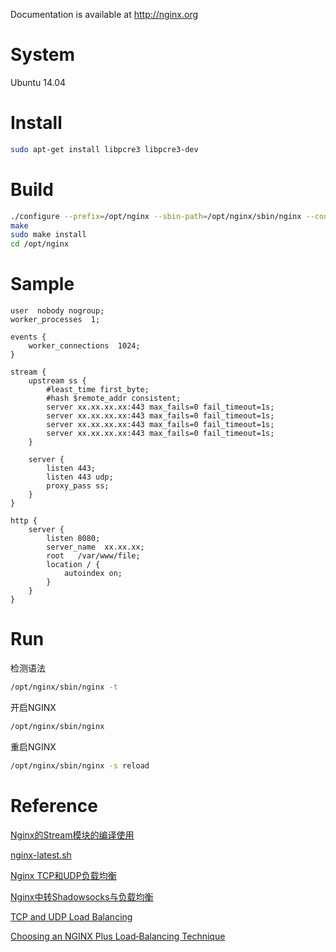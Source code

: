 
Documentation is available at http://nginx.org

# System
Ubuntu 14.04

# Install
```bash
sudo apt-get install libpcre3 libpcre3-dev
```

# Build
```bash
./configure --prefix=/opt/nginx --sbin-path=/opt/nginx/sbin/nginx --conf-path=/opt/nginx/conf/nginx.conf --with-http_stub_status_module --with-http_gzip_static_module --with-stream
make
sudo make install
cd /opt/nginx
```

# Sample

```
user  nobody nogroup;
worker_processes  1;

events {
    worker_connections  1024;
}

stream {
    upstream ss {
        #least_time first_byte;
        #hash $remote_addr consistent;
        server xx.xx.xx.xx:443 max_fails=0 fail_timeout=1s;
        server xx.xx.xx.xx:443 max_fails=0 fail_timeout=1s;
        server xx.xx.xx.xx:443 max_fails=0 fail_timeout=1s;
        server xx.xx.xx.xx:443 max_fails=0 fail_timeout=1s;
    }

    server {
        listen 443;
        listen 443 udp;
        proxy_pass ss;
    }
}

http {
    server {
        listen 8080;
        server_name  xx.xx.xx;
        root   /var/www/file;
        location / {
            autoindex on;
        }
    }       
}
```

# Run
检测语法
```bash
/opt/nginx/sbin/nginx -t
```

开启NGINX
```bash
/opt/nginx/sbin/nginx
```

重启NGINX
```bash
/opt/nginx/sbin/nginx -s reload
```

# Reference
[Nginx的Stream模块的编译使用](https://www.jianshu.com/p/5dcd1e027e17)

[nginx-latest.sh](https://gist.github.com/Globegitter/685e3739c0f181bda3ec)

[Nginx TCP和UDP负载均衡](https://my.oschina.net/leeck/blog/729443)

[Nginx中转Shadowsocks与负载均衡](https://lxiange.com/posts/nginx-loadbalance.html)

[TCP and UDP Load Balancing](https://docs.nginx.com/nginx/admin-guide/load-balancer/tcp-udp-load-balancer/)

[Choosing an NGINX Plus Load‑Balancing Technique](https://www.nginx.com/blog/choosing-nginx-plus-load-balancing-techniques/)
